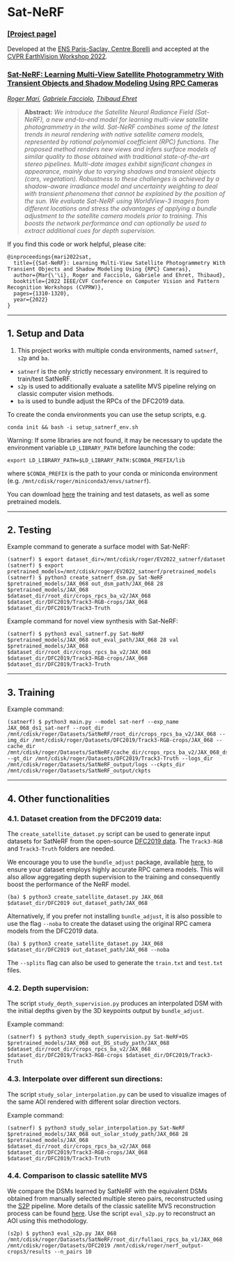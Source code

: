 # Sat-NeRF

### [[Project page]](https://centreborelli.github.io/satnerf)

Developed at the [ENS Paris-Saclay, Centre Borelli](https://www.centreborelli.fr/) and accepted at the [CVPR EarthVision Workshop 2022](https://www.grss-ieee.org/events/earthvision-2022/).

### [Sat-NeRF: Learning Multi-View Satellite Photogrammetry With Transient Objects and Shadow Modeling Using RPC Cameras](https://openaccess.thecvf.com/content/CVPR2022W/EarthVision/papers/Mari_Sat-NeRF_Learning_Multi-View_Satellite_Photogrammetry_With_Transient_Objects_and_Shadow_CVPRW_2022_paper.pdf)
*[Roger Marí](https://scholar.google.com/citations?user=TgpSmIsAAAAJ&hl=en), 
[Gabriele Facciolo](http://dev.ipol.im/~facciolo/),
[Thibaud Ehret](https://tehret.github.io/)*

> **Abstract:** *We introduce the Satellite Neural Radiance Field (Sat-NeRF), a new end-to-end model for learning multi-view satellite photogrammetry in the wild. Sat-NeRF combines some of the latest trends in neural rendering with native satellite camera models, represented by rational polynomial coefficient (RPC) functions. The proposed method renders new views and infers surface models of similar quality to those obtained with traditional state-of-the-art stereo pipelines. Multi-date images exhibit significant changes in appearance, mainly due to varying shadows and transient objects (cars, vegetation). Robustness to these challenges is achieved by a shadow-aware irradiance model and uncertainty weighting to deal with transient phenomena that cannot be explained by the position of the sun. We evaluate Sat-NeRF using WorldView-3 images from different locations and stress the advantages of applying a bundle adjustment to the satellite camera models prior to training. This boosts the network performance and can optionally be used to extract additional cues for depth supervision.*

If you find this code or work helpful, please cite:
```
@inproceedings{mari2022sat,
  title={{Sat-NeRF}: Learning Multi-View Satellite Photogrammetry With Transient Objects and Shadow Modeling Using {RPC} Cameras},
  author={Mar{\'\i}, Roger and Facciolo, Gabriele and Ehret, Thibaud},
  booktitle={2022 IEEE/CVF Conference on Computer Vision and Pattern Recognition Workshops (CVPRW)},
  pages={1310-1320},
  year={2022}
}
```

---


## 1. Setup and Data
1. This project works with multiple conda environments, named `satnerf`, `s2p` and `ba`.

- `satnerf` is the only strictly necessary environment. It is required to train/test SatNeRF.
- `s2p` is used to additionally evaluate a satellite MVS pipeline relying on classic computer vision methods.
- `ba` is used to bundle adjust the RPCs of the DFC2019 data. 

To create the conda environments you can use the setup scripts, e.g.
```
conda init && bash -i setup_satnerf_env.sh
```

Warning: If some libraries are not found, it may be necessary to update the environment variable `LD_LIBRARY_PATH` before launching the code:
```
export LD_LIBRARY_PATH=$LD_LIBRARY_PATH:$CONDA_PREFIX/lib
```
where `$CONDA_PREFIX` is the path to your conda or miniconda environment (e.g. `/mnt/cdisk/roger/miniconda3/envs/satnerf`).

You can download [here](https://github.com/centreborelli/satnerf/releases/tag/EarthVision2022) the training and test datasets, as well as some pretrained models.

---

## 2. Testing

Example command to generate a surface model with Sat-NeRF:
```shell
(satnerf) $ export dataset_dir=/mnt/cdisk/roger/EV2022_satnerf/dataset
(satnerf) $ export pretrained_models=/mnt/cdisk/roger/EV2022_satnerf/pretrained_models
(satnerf) $ python3 create_satnerf_dsm.py Sat-NeRF $pretrained_models/JAX_068 out_dsm_path/JAX_068 28 $pretrained_models/JAX_068 $dataset_dir/root_dir/crops_rpcs_ba_v2/JAX_068 $dataset_dir/DFC2019/Track3-RGB-crops/JAX_068 $dataset_dir/DFC2019/Track3-Truth
```

Example command for novel view synthesis with Sat-NeRF:
```shell
(satnerf) $ python3 eval_satnerf.py Sat-NeRF $pretrained_models/JAX_068 out_eval_path/JAX_068 28 val $pretrained_models/JAX_068 $dataset_dir/root_dir/crops_rpcs_ba_v2/JAX_068 $dataset_dir/DFC2019/Track3-RGB-crops/JAX_068 $dataset_dir/DFC2019/Track3-Truth
```
---

## 3. Training

Example command:
```shell
(satnerf) $ python3 main.py --model sat-nerf --exp_name JAX_068_ds1_sat-nerf --root_dir /mnt/cdisk/roger/Datasets/SatNeRF/root_dir/crops_rpcs_ba_v2/JAX_068 --img_dir /mnt/cdisk/roger/Datasets/DFC2019/Track3-RGB-crops/JAX_068 --cache_dir /mnt/cdisk/roger/Datasets/SatNeRF/cache_dir/crops_rpcs_ba_v2/JAX_068_ds1 --gt_dir /mnt/cdisk/roger/Datasets/DFC2019/Track3-Truth --logs_dir /mnt/cdisk/roger/Datasets/SatNeRF_output/logs --ckpts_dir /mnt/cdisk/roger/Datasets/SatNeRF_output/ckpts
```
---



## 4. Other functionalities


### 4.1. Dataset creation from the DFC2019 data:

The `create_satellite_dataset.py` script can be used to generate input datasets for SatNeRF from the open-source [DFC2019 data](https://ieee-dataport.org/open-access/data-fusion-contest-2019-dfc2019). The `Track3-RGB` and `Track3-Truth` folders are needed.

We encourage you to use the `bundle_adjust` package, available [here](https://github.com/centreborelli/sat-bundleadjust), to ensure your dataset employs highly accurate RPC camera models. This will also allow aggregating depth supervision to the training and consequently boost the performance of the NeRF model.
```shell
(ba) $ python3 create_satellite_dataset.py JAX_068 $dataset_dir/DFC2019 out_dataset_path/JAX_068
```

Alternatively, if you prefer not installing `bundle_adjust`, it is also possible to use the flag `--noba` to create the dataset using the original RPC camera models from the DFC2019 data.
```shell
(ba) $ python3 create_satellite_dataset.py JAX_068 $dataset_dir/DFC2019 out_dataset_path/JAX_068 --noba
```
The `--splits` flag can also be used to generate the `train.txt` and `test.txt` files.

### 4.2. Depth supervision:

The script `study_depth_supervision.py` produces an interpolated DSM with the initial depths given by the 3D keypoints output by `bundle_adjust`.

Example command:
```shell
(satnerf) $ python3 study_depth_supervision.py Sat-NeRF+DS $pretrained_models/JAX_068 out_DS_study_path/JAX_068 $dataset_dir/root_dir/crops_rpcs_ba_v2/JAX_068 $dataset_dir/DFC2019/Track3-RGB-crops $dataset_dir/DFC2019/Track3-Truth
```


### 4.3. Interpolate over different sun directions:

The script `study_solar_interpolation.py` can be used to visualize images of the same AOI rendered with different solar direction vectors.

Example command:
```shell
(satnerf) $ python3 study_solar_interpolation.py Sat-NeRF $pretrained_models/JAX_068 out_solar_study_path/JAX_068 28 $pretrained_models/JAX_068 $dataset_dir/root_dir/crops_rpcs_ba_v2/JAX_068 $dataset_dir/DFC2019/Track3-RGB-crops/JAX_068 $dataset_dir/DFC2019/Track3-Truth
```


### 4.4. Comparison to classic satellite MVS
We compare the DSMs learned by SatNeRF with the equivalent DSMs obtained from manually selected multiple stereo pairs, reconstructed using the [S2P](https://github.com/centreborelli/s2p) pipeline.
More details of the classic satellite MVS reconstruction process can be found [here](https://openaccess.thecvf.com/content_cvpr_2017_workshops/w18/html/Facciolo_Automatic_3D_Reconstruction_CVPR_2017_paper.html).
Use the script `eval_s2p.py` to reconstruct an AOI using this methodology.
```shell
(s2p) $ python3 eval_s2p.py JAX_068 /mnt/cdisk/roger/Datasets/SatNeRF/root_dir/fullaoi_rpcs_ba_v1/JAX_068 /mnt/cdisk/roger/Datasets/DFC2019 /mnt/cdisk/roger/nerf_output-crops3/results --n_pairs 10
```
